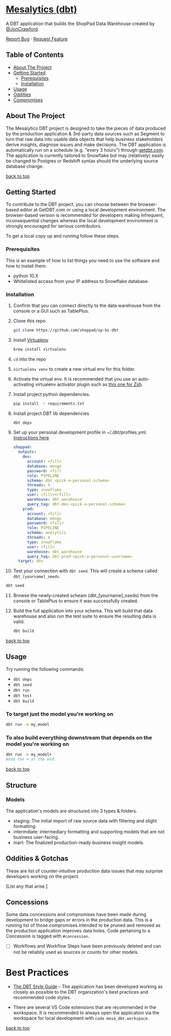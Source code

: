 # [Mesalytics (dbt)](#Mesalyticstop)

A DBT application that builds the ShopPad Data Warehouse created by [@JonCrawford](https://github.com/joncrawford).

[Report Bug](https://github.com/shoppad/sp-bi-dbt/issues)
·
[Request Feature](https://github.com/shoppad/sp-bi-dbt/issues)

## Table of Contents

- [About The Project](#about-the-project)
- [Getting Started](#getting-started)
  - [Prerequisites](#prerequisites)
  - [Installation](#installation)
- [Usage](#usage)
- [Oddities](#oddities)
- [Compromises](#concessions)

<!-- ABOUT THE PROJECT -->

## About The Project

The Mesalytics DBT project is designed to take the pieces of data produced by the production application & 3rd-party data sources such as Segment to turn that raw data into usable data objects that help business stakeholders derive insights, diagnose issues and make decisions. The DBT application is automatically run on a schedule (e.g. "every 3 hours") through [getdbt.com](https://getdbt.com). The application is currently tailored to Snowflake but may (relatively) easily be changed to Postgres or Redshift syntax should the underlying source database change.

[back to top](#Mesalyticstop)

<!-- GETTING STARTED -->

## Getting Started

To contribute to the DBT project, you can choose between the browser-based editor at GetDBT.com or using a local development environment. The browser-based version is recommended for developers making infrequent, inconsequential changes whereas the local development environment is strongly encouraged for serious contributors.

To get a local copy up and running follow these steps.

### Prerequisites

This is an example of how to list things you need to use the software and how to install them.

- python 10.X
- Whitelisted access from your IP address to Snowflake database.

### Installation

1. Confirm that you can connect directly to the data warehouse from the console or a GUI such as TablePlus.
2. Clone this repo

   ```sh
   git clone https://github.com/shoppad/sp-bi-dbt
   ```

3. Install [Virtualenv](https://virtualenv.pypa.io/en/latest/)

   ```sh
   brew install virtualenv
   ```

4. `cd` into the repo

5. `virtualenv venv` to create a new virtual env for this folder.

6. Activate the virtual env. It is recommended that you use an auto-activating virtualenv activator plugin such as [this one for Zsh](https://github.com/MichaelAquilina/zsh-autoswitch-virtualenv).

7. Install project python dependencies.

   ```sh
   pip install -r requirements.txt
   ```

8. Install project DBT lib dependencies

   ```sh
   dbt deps
   ```

9. Set up your personal development profile in ~/.dbt/profiles.yml. [Instructions here](https://docs.getdbt.com/docs/get-started/connection-profiles)

   ```yml
   shoppad:
     outputs:
       dev:
         account: <fill>
         database: mongo
         password: <fill
         role: PIPELINE
         schema: dbt_<pick-a-personal-schema>
         threads: 4
         type: snowflake
         user: <fill></fill>
         warehouse: dbt_warehouse
         query_tag: dbt-dev-<pick-a-personal-schema>
       prod:
         account: <fill>
         database: mongo
         password: <fill>
         role: PIPELINE
         schema: analytics
         threads: 4
         type: snowflake
         user: <fill>
         warehouse: dbt_warehouse
         query_tag: dbt-prod-<pick-a-personal-username>
     target: dev
   ```

10. Test your connection with `dbt seed`. This will create a schema called `dbt_[yourname]_seeds`.

```sh
dbt seed
```

11. Browse the newly-created scheam (dbt\_[yourname]\_sseds) from the console or TablePlus to ensure it was successfully created.

12. Build the full application into your schema. This will build that data warehouse and also run the test suite to ensure the resulting data is valid.

    ```sh
    dbt build
    ```

[back to top](#Mesalyticstop)

<!-- USAGE EXAMPLES -->

## Usage

Try running the following commands:

- `dbt deps`
- `dbt seed`
- `dbt run`
- `dbt test`
- `dbt build`

### To target just the model you're working on

```sh
dbt run -m my_model
```

### To also build everything downstream that depends on the model you're working on

```sh
dbt run -m my_model+
#Add the + at the end.
```

[back to top](#Mesalyticstop)

## Structure

### Models

The application's models are structured into 3 types & folders.

- staging: The initial import of raw source data with filtering and slight formatting.
- intermdiate: intermediary formatting and supporting models that are not business user-facing.
- mart: The finalized production-ready business insight models.

## Oddities & Gotchas

These are list of counter-intuitive production data issues that may surprise developers working on the project.

[List any that arise.]

## Concessions

Some data concessions and compromises have been made during development to bridge gaps or errors in the production data. This is a running list of those compromises intended to be pruned and removed as the production application improves data holes. Code pertaining to a Concession is tagged with `#concession`.

- [ ] Workflows and Workflow Steps have been previously deleted and can not be reliabliy used as sources or counts for other models.

# Best Practices

- [The DBT Style Guide](https://www.markdownguide.org/basic-syntax/#reference-style-links) – The application has been developed working as closely as possible to the DBT organization's best practices and recommended code styles.

- There are several VS Code extensions that are recommended in the workspace. It is recommended to always open the application via the workspace for local development with `code mesa_dbt.workspace`.

[back to top](#Mesalyticstop)
